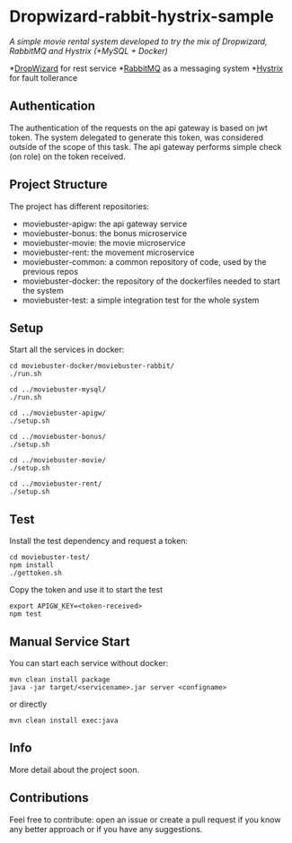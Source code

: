Dropwizard-rabbit-hystrix-sample
==========
*A simple movie rental system developed to try the mix of Dropwizard, RabbitMQ and Hystrix (+MySQL + Docker)*

*[DropWizard](http://www.dropwizard.io/1.0.0/docs/) for rest service
*[RabbitMQ](https://www.rabbitmq.com/) as a messaging system
*[Hystrix](https://github.com/Netflix/Hystrix) for fault tollerance

Authentication
---
The authentication of the requests on the api gateway is based on jwt token. The system delegated to generate this token, was considered outside of the scope of this task.
The api gateway performs simple check (on role) on the token received.

Project Structure
---
The project has different repositories:

- moviebuster-apigw: the api gateway service
- moviebuster-bonus: the bonus microservice
- moviebuster-movie: the movie microservice
- moviebuster-rent: the movement microservice
- moviebuster-common: a common repository of code, used by the previous repos
- moviebuster-docker: the repository of the dockerfiles needed to start the system
- moviebuster-test: a simple integration test for the whole system

Setup
---
Start all the services in docker:
```
cd moviebuster-docker/moviebuster-rabbit/
./run.sh

cd ../moviebuster-mysql/
./run.sh

cd ../moviebuster-apigw/
./setup.sh

cd ../moviebuster-bonus/
./setup.sh

cd ../moviebuster-movie/
./setup.sh

cd ../moviebuster-rent/
./setup.sh
```

Test
---
Install the test dependency and request a token:
```
cd moviebuster-test/
npm install
./gettoken.sh
```
Copy the token and use it to start the test
```
export APIGW_KEY=<token-received>
npm test
```

Manual Service Start
---
You can start each service without docker:
```
mvn clean install package
java -jar target/<servicename>.jar server <configname>
```
or directly
```
mvn clean install exec:java
```

Info
---
More detail about the project soon.

Contributions
---
Feel free to contribute: open an issue or create a pull request if you know any better approach or if you have any suggestions.

